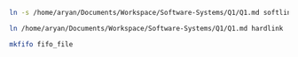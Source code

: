 ```bash
ln -s /home/aryan/Documents/Workspace/Software-Systems/Q1/Q1.md softlink
```

```bash
ln /home/aryan/Documents/Workspace/Software-Systems/Q1/Q1.md hardlink
```

```bash
mkfifo fifo_file
```
